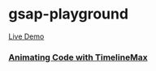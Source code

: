 # gsap-playground 

[Live Demo](https://victoriavivalda.github.io/gsap-playground/)

### [Animating Code with TimelineMax](https://coursetro.com)



